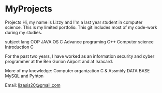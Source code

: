 # MyProjects

Projects
Hi, my name is Lizzy and I'm a last year student in computer science. This is my limited portfolio. This git includes most of my code-work during my studies.

subject	lang
OOP	JAVA
OS	C
Advance programing	C++
Computer science Introduction	C

For the past two years, I have worked as an information security and cyber programmer at the Ben Gurion Airport and at Isracard.

More of my knowledge:
Computer organization	C & Assmbly
DATA BASE	MySQL and Pyhton

Email: lizasis20@gmail.com

